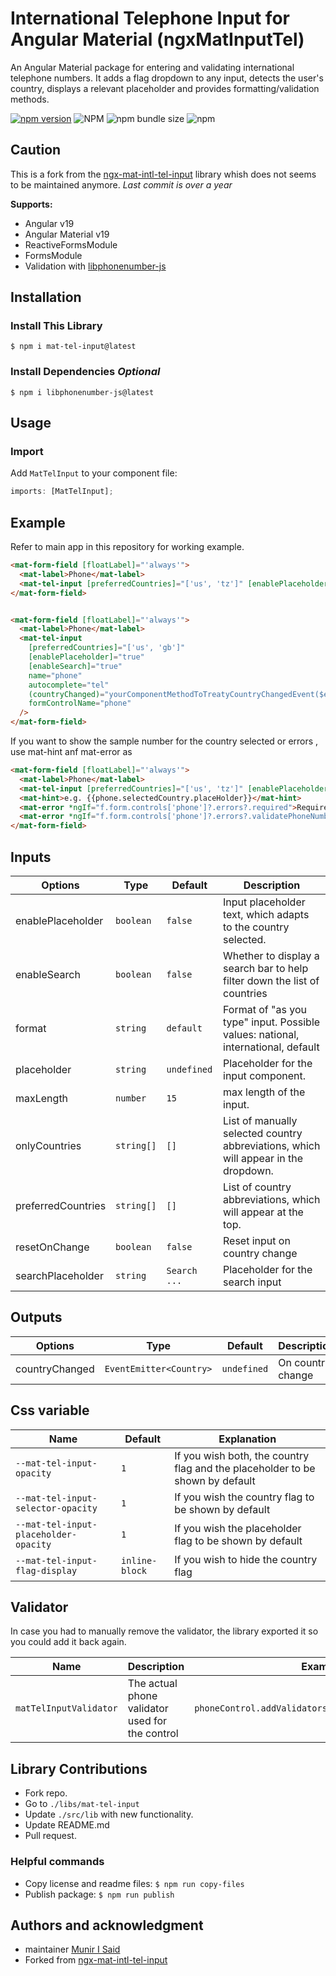 # International Telephone Input for Angular Material (ngxMatInputTel)

An Angular Material package for entering and validating international telephone numbers. It adds a flag dropdown to any input, detects the user's country, displays a relevant placeholder and provides formatting/validation methods.

[![npm version](https://img.shields.io/npm/v/mat-tel-input.svg)](https://www.npmjs.com/package/mat-tel-input)
![NPM](https://img.shields.io/npm/l/mat-tel-input)
![npm bundle size](https://img.shields.io/bundlephobia/min/mat-tel-input)
![npm](https://img.shields.io/npm/dm/mat-tel-input)

## Caution

This is a fork from the [ngx-mat-intl-tel-input](https://github.com/tanansatpal/ngx-mat-intl-tel-input) library whish does not seems to be maintained anymore. _Last commit is over a year_

**Supports:**

- Angular v19
- Angular Material v19
- ReactiveFormsModule
- FormsModule
- Validation with [libphonenumber-js](https://github.com/catamphetamine/libphonenumber-js)

## Installation

### Install This Library

`$ npm i mat-tel-input@latest`

### Install Dependencies _Optional_

`$ npm i libphonenumber-js@latest`

## Usage

### Import

Add `MatTelInput` to your component file:

```ts
imports: [MatTelInput];
```

## Example

Refer to main app in this repository for working example.

```html
<mat-form-field [floatLabel]="'always'">
  <mat-label>Phone</mat-label>
  <mat-tel-input [preferredCountries]="['us', 'tz']" [enablePlaceholder]="true" [enableSearch]="true" name="phone" describedBy="phoneInput" formControlName="phone" />
</mat-form-field>
```

```html

<mat-form-field [floatLabel]="'always'">
  <mat-label>Phone</mat-label>
  <mat-tel-input
    [preferredCountries]="['us', 'gb']"
    [enablePlaceholder]="true"
    [enableSearch]="true"
    name="phone"
    autocomplete="tel"
    (countryChanged)="yourComponentMethodToTreatyCountryChangedEvent($event)" // $event is a instance of current select Country
    formControlName="phone"
  />
</mat-form-field>

```

If you want to show the sample number for the country selected or errors , use mat-hint anf mat-error as

```html
<mat-form-field [floatLabel]="'always'">
  <mat-label>Phone</mat-label>
  <mat-tel-input [preferredCountries]="['us', 'tz']" [enablePlaceholder]="true" [enableSearch]="true" name="phone" describedBy="phoneInput" formControlName="phone" />
  <mat-hint>e.g. {{phone.selectedCountry.placeHolder}}</mat-hint>
  <mat-error *ngIf="f.form.controls['phone']?.errors?.required">Required Field</mat-error>
  <mat-error *ngIf="f.form.controls['phone']?.errors?.validatePhoneNumber">Invalid Number</mat-error>
</mat-form-field>
```

## Inputs

| Options            | Type       | Default      | Description                                                                         |
| ------------------ | ---------- | ------------ | ----------------------------------------------------------------------------------- |
| enablePlaceholder  | `boolean`  | `false`      | Input placeholder text, which adapts to the country selected.                       |
| enableSearch       | `boolean`  | `false`      | Whether to display a search bar to help filter down the list of countries           |
| format             | `string`   | `default`    | Format of "as you type" input. Possible values: national, international, default    |
| placeholder        | `string`   | `undefined`  | Placeholder for the input component.                                                |
| maxLength          | `number`   | `15`         | max length of the input.                                                            |
| onlyCountries      | `string[]` | `[]`         | List of manually selected country abbreviations, which will appear in the dropdown. |
| preferredCountries | `string[]` | `[]`         | List of country abbreviations, which will appear at the top.                        |
| resetOnChange      | `boolean`  | `false`      | Reset input on country change                                                       |
| searchPlaceholder  | `string`   | `Search ...` | Placeholder for the search input                                                    |

## Outputs

| Options        | Type                    | Default     | Description       |
| -------------- | ----------------------- | ----------- | ----------------- |
| countryChanged | `EventEmitter<Country>` | `undefined` | On country change |

## Css variable

| Name                                  | Default        | Explanation                                                                   |
| ------------------------------------- | -------------- | ----------------------------------------------------------------------------- |
| `--mat-tel-input-opacity`             | `1`            | If you wish both, the country flag and the placeholder to be shown by default |
| `--mat-tel-input-selector-opacity`    | `1`            | If you wish the country flag to be shown by default                           |
| `--mat-tel-input-placeholder-opacity` | `1`            | If you wish the placeholder flag to be shown by default                       |
| `--mat-tel-input-flag-display`        | `inline-block` | If you wish to hide the country flag                                          |

## Validator

In case you had to manually remove the validator, the library exported it so you could add it back again.

| Name                   | Description                                     | Example                                              |
| ---------------------- | ----------------------------------------------- | ---------------------------------------------------- |
| `matTelInputValidator` | The actual phone validator used for the control | `phoneControl.addValidators([matTelInputValidator])` |

## Library Contributions

- Fork repo.
- Go to `./libs/mat-tel-input`
- Update `./src/lib` with new functionality.
- Update README.md
- Pull request.

### Helpful commands

- Copy license and readme files: `$ npm run copy-files`
- Publish package: `$ npm run publish`

<!-- ### Use locally

After building and creating package, you can use it locally too.

In your project run:

`$ npm install --save {{path to your local '*.tgz' package file}}` -->

## Authors and acknowledgment

- maintainer [Munir I Said](https://github.com/Muneersahel)
- Forked from [ngx-mat-intl-tel-input](https://github.com/tanansatpal/ngx-mat-intl-tel-input)
